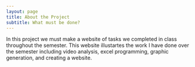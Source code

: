 ```yaml
---
layout: page
title: About the Project
subtitle: What must be done?
---
```


In this project we must make a website of tasks we completed in class throughout the semester. This website illustartes the work I have done over the semester including video analysis, excel programming, graphic generation, and creating a website. 


